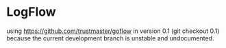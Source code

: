 # LogFlow

using https://github.com/trustmaster/goflow
in version 0.1 (git checkout 0.1) because the current
development branch is unstable and undocumented.



